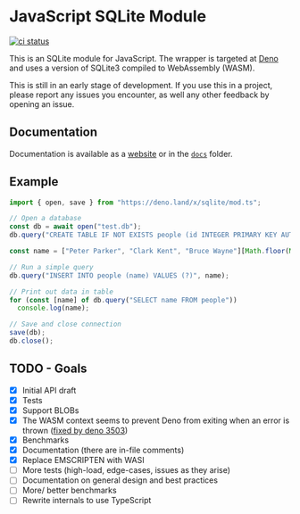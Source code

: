 # JavaScript SQLite Module

[![ci status](https://github.com/dyedgreen/deno-sqlite/workflows/ci/badge.svg?branch=master)](https://github.com/dyedgreen/deno-sqlite/actions)

This is an SQLite module for JavaScript. The wrapper is targeted at [Deno](https://deno.land)
and uses a version of SQLite3 compiled to WebAssembly (WASM).

This is still in an early stage of development. If you use this in a project, please report any
issues you encounter, as well any other feedback by opening an issue.

## Documentation

Documentation is available as a [website](https://dyedgreen.github.io/deno-sqlite/) or in the
[`docs`](./docs/README.md) folder.

## Example

```javascript
import { open, save } from "https://deno.land/x/sqlite/mod.ts";

// Open a database
const db = await open("test.db");
db.query("CREATE TABLE IF NOT EXISTS people (id INTEGER PRIMARY KEY AUTOINCREMENT, name TEXT)");

const name = ["Peter Parker", "Clark Kent", "Bruce Wayne"][Math.floor(Math.random() * 3)];

// Run a simple query
db.query("INSERT INTO people (name) VALUES (?)", name);

// Print out data in table
for (const [name] of db.query("SELECT name FROM people"))
  console.log(name);

// Save and close connection
save(db);
db.close();
```

## TODO - Goals

- [x] Initial API draft
- [x] Tests
- [x] Support BLOBs
- [x] The WASM context seems to prevent Deno from exiting when an error is thrown ([fixed by deno 3503](https://github.com/denoland/deno/pull/3503))
- [x] Benchmarks
- [x] Documentation (there are in-file comments)
- [x] Replace EMSCRIPTEN with WASI
- [ ] More tests (high-load, edge-cases, issues as they arise)
- [ ] Documentation on general design and best practices
- [ ] More/ better benchmarks
- [ ] Rewrite internals to use TypeScript
